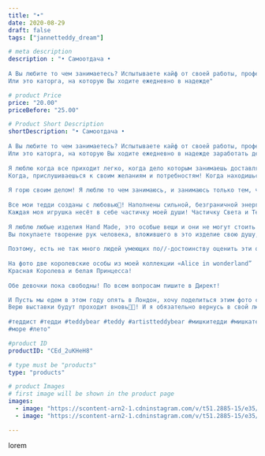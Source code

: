 ```yaml
---
title: "•"
date: 2020-08-29
draft: false
tags: ["jannetteddy_dream"]

# meta description
description : "• Самоотдача •⠀
⠀
А Вы любите то чем занимаетесь? Испытываете кайф от своей работы, профессии, хобби?⠀
Или это каторга, на которую Вы ходите ежедневно в надежде"

# product Price
price: "20.00"
priceBefore: "25.00"

# Product Short Description
shortDescription: "• Самоотдача •⠀
⠀
А Вы любите то чем занимаетесь? Испытываете кайф от своей работы, профессии, хобби?⠀
Или это каторга, на которую Вы ходите ежедневно в надежде заработать деньги?⠀
⠀
Я люблю когда все приходит легко, когда дело которым занимаешь доставляет удовольствие!⠀
Когда, прислушиваешься к своим желаниям и потребностям! Когда находишься в гармонии с собой и окружающим миром!⠀
⠀
Я горю своим делом! Я люблю то чем занимаюсь, и занимаюсь только тем, что люблю💞!⠀
⠀
Все мои тедди созданы с любовью💞! Наполнены сильной, безграничной энергией любви к процессу создания игрушки!⠀
Каждая моя игрушка несёт в себе частичку моей души! Частичку Света и Тепла!⠀
⠀
Я люблю любые изделия Hand Made, это особые вещи и они не могут стоить дёшево! ⠀
Вы покупаете творение рук человека, вложившего в это изделие свою душу, свою любовь, своё бесценное время!⠀
⠀
Поэтому, есть не так много людей умеющих по//-достоинству оценить эти особенные вещи, созданные с одной целью дарить людям радость и любовь!⠀
⠀
На фото две королевские особы из моей коллекции «Alice in wonderland”⠀
Красная Королева и белая Принцесса!⠀
⠀
Обе девочки пока свободны! По всем вопросам пишите в Директ! 

И Пусть мы едем в этом году опять в Лондон, хочу поделиться этим фото с @hugglets.uk #huggletsteddysummer #hugglets 💞
Верю выставки будут проходит вновь🙏💞! И я обязательно вернусь в свой любимый Лондон💞!
⠀
#теддист #тедди #teddybear #teddy #artistteddybear #мишкитедди #мишкатедди #teddybear🐻 #teddy🐻 #teddy_bear #teddybearlove #artistteddybear #artistteddy #своимируками #ручнаяработа #моявесна #распродажа #медведиспасутмир #коллекционныемишкитедди #коллекционныетедди #jannettcollection #королевствотеддишик #творчество⠀
#море #лето"

#product ID
productID: "CEd_2uKHeH8"

# type must be "products"
type: "products"

# product Images
# first image will be shown in the product page
images:
  - image: "https://scontent-arn2-1.cdninstagram.com/v/t51.2885-15/e35/s1080x1080/118405910_232449921422746_6136711376449747724_n.jpg?_nc_ht=scontent-arn2-1.cdninstagram.com&_nc_cat=110&_nc_ohc=6fGwiVVoa8UAX9fkUzL&tp=1&oh=6d03f7b313c848a00f7f0cc94d5e8a64&oe=605ABDDA&ig_cache_key=MjM4NjM0NDIxMTk4NDA3Mjc0OA%3D%3D.2"
  - image: "https://scontent-arn2-1.cdninstagram.com/v/t51.2885-15/e35/s1080x1080/118331729_829213487819908_2199477810160903998_n.jpg?_nc_ht=scontent-arn2-1.cdninstagram.com&_nc_cat=104&_nc_ohc=mTiLVPkcR4QAX-Sv6LV&tp=1&oh=673d75f082850510821e294e44555421&oe=605D5033&ig_cache_key=MjM4NjM0NDIxMjAwOTA4MzA2OA%3D%3D.2"

---
```

lorem
